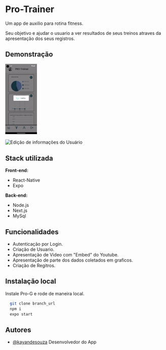 
# Pro-Trainer

Um app de auxilio para rotina fitness. 

Seu objetivo e ajudar o usuario a ver resultados de seus treinos atraves da apresentação dos seus registros.


## Demonstração



<img src='https://github.com/KayandeSouzaPereira/Pro-Trainer/blob/main/assets/gifDash1.gif?raw=true' width='100'>

![Edição de informações do Usuário](https://github.com/KayandeSouzaPereira/Pro-Trainer/blob/main/assets/GifInfo.gif?raw=true)


## Stack utilizada

**Front-end:**

- React-Native
- Expo

**Back-end:** 

- Node.js
- Next.js
- MySql


## Funcionalidades

- Autenticação por Login.
- Criação de Usuario.
- Apresentação de Video com "Embed" do Youtube.
- Apresentação de parte dos dados coletados em graficos.
- Criação de Regitros.


## Instalação local

Instale Pro-G e rode de maneira local.

```bash
  git clone branch_url
  npm i
  expo start
```
    
## Autores

- [@kayandesouza](https://github.com/KayandeSouzaPereira) Desenvolvedor do App


